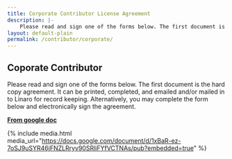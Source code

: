 ```yaml
---
title: Corporate Contributor License Agreement
description: |-
    Please read and sign one of the forms below. The first document is the hard copy agreement. It can be printed, completed, and emailed and/or mailed in to Linaro for record keeping. Alternatively, you may complete the form below and electronically sign the agreement.
layout: default-plain
permalink: /contributor/corporate/
---
```

## Coporate Contributor

Please read and sign one of the forms below. The first document is the hard copy agreement. It can be printed, completed, and emailed and/or mailed in to Linaro for record keeping. Alternatively, you may complete the form below and electronically sign the agreement.

**[From google doc](https://drive.google.com/a/linaro.org/file/d/0B8xTReYFXqNtY3VueHRXRTR1QzQ/preview)**


{% include media.html media_url="https://docs.google.com/document/d/1xBaR-ez-7oSJ9uSYR46jFNZLRryv90SRliFYfVCTNAs/pub?embedded=true" %}
